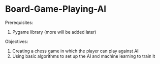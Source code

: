 # Board-Game-Playing-AI

Prerequisites:
1. Pygame library
(more will be added later)

Objectives:
1. Creating a chess game in which the player can play against AI
2. Using basic algorithms to set up the AI and machine learning to train it
